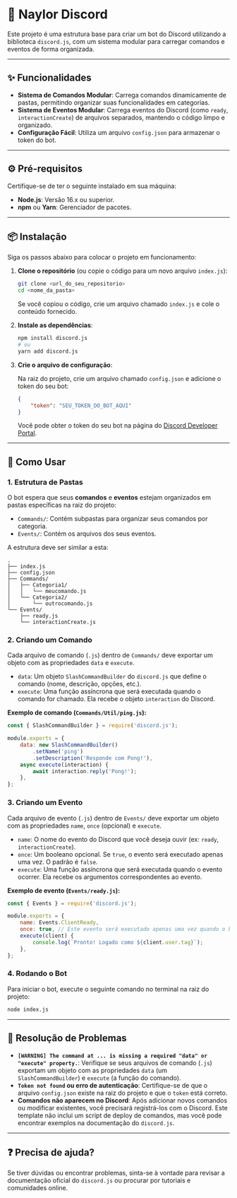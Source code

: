# 🤖 Naylor Discord

Este projeto é uma estrutura base para criar um bot do Discord utilizando a biblioteca `discord.js`, com um sistema modular para carregar comandos e eventos de forma organizada.

---

## ✨ Funcionalidades

* **Sistema de Comandos Modular**: Carrega comandos dinamicamente de pastas, permitindo organizar suas funcionalidades em categorias.
* **Sistema de Eventos Modular**: Carrega eventos do Discord (como `ready`, `interactionCreate`) de arquivos separados, mantendo o código limpo e organizado.
* **Configuração Fácil**: Utiliza um arquivo `config.json` para armazenar o token do bot.

---

## ⚙️ Pré-requisitos

Certifique-se de ter o seguinte instalado em sua máquina:

* **Node.js**: Versão 16.x ou superior.
* **npm** ou **Yarn**: Gerenciador de pacotes.

---

## 📦 Instalação

Siga os passos abaixo para colocar o projeto em funcionamento:

1.  **Clone o repositório** (ou copie o código para um novo arquivo `index.js`):

    ```bash
    git clone <url_do_seu_repositorio>
    cd <nome_da_pasta>
    ```

    Se você copiou o código, crie um arquivo chamado `index.js` e cole o conteúdo fornecido.

2.  **Instale as dependências**:

    ```bash
    npm install discord.js
    # ou
    yarn add discord.js
    ```

3.  **Crie o arquivo de configuração**:

    Na raiz do projeto, crie um arquivo chamado `config.json` e adicione o token do seu bot:

    ```json
    {
        "token": "SEU_TOKEN_DO_BOT_AQUI"
    }
    ```

    Você pode obter o token do seu bot na página do [Discord Developer Portal](https://discord.com/developers/applications).

---

## 🚀 Como Usar

### 1. Estrutura de Pastas

O bot espera que seus **comandos** e **eventos** estejam organizados em pastas específicas na raiz do projeto:

* `Commands/`: Contém subpastas para organizar seus comandos por categoria.
* `Events/`: Contém os arquivos dos seus eventos.

A estrutura deve ser similar a esta:

```
.
├── index.js
├── config.json
├── Commands/
│   ├── Categoria1/
│   │   └── meucomando.js
│   └── Categoria2/
│       └── outrocomando.js
└── Events/
    ├── ready.js
    └── interactionCreate.js
```

### 2. Criando um Comando

Cada arquivo de comando (`.js`) dentro de `Commands/` deve exportar um objeto com as propriedades `data` e `execute`.

* `data`: Um objeto `SlashCommandBuilder` do `discord.js` que define o comando (nome, descrição, opções, etc.).
* `execute`: Uma função assíncrona que será executada quando o comando for chamado. Ela recebe o objeto `interaction` do Discord.

**Exemplo de comando (`Commands/Util/ping.js`):**

```javascript
const { SlashCommandBuilder } = require('discord.js');

module.exports = {
    data: new SlashCommandBuilder()
        .setName('ping')
        .setDescription('Responde com Pong!'),
    async execute(interaction) {
        await interaction.reply('Pong!');
    },
};
```

### 3. Criando um Evento

Cada arquivo de evento (`.js`) dentro de `Events/` deve exportar um objeto com as propriedades `name`, `once` (opcional) e `execute`.

* `name`: O nome do evento do Discord que você deseja ouvir (ex: `ready`, `interactionCreate`).
* `once`: Um booleano opcional. Se `true`, o evento será executado apenas uma vez. O padrão é `false`.
* `execute`: Uma função assíncrona que será executada quando o evento ocorrer. Ela recebe os argumentos correspondentes ao evento.

**Exemplo de evento (`Events/ready.js`):**

```javascript
const { Events } = require('discord.js');

module.exports = {
    name: Events.ClientReady,
    once: true, // Este evento será executado apenas uma vez quando o bot estiver pronto
    execute(client) {
        console.log(`Pronto! Logado como ${client.user.tag}`);
    },
};
```

### 4. Rodando o Bot

Para iniciar o bot, execute o seguinte comando no terminal na raiz do projeto:

```bash
node index.js
```

---

## 🚨 Resolução de Problemas

* **`[WARNING] The command at ... is missing a required "data" or "execute" property.`**: Verifique se seus arquivos de comando (`.js`) exportam um objeto com as propriedades `data` (um `SlashCommandBuilder`) e `execute` (a função do comando).
* **`Token not found` ou erro de autenticação**: Certifique-se de que o arquivo `config.json` existe na raiz do projeto e que o `token` está correto.
* **Comandos não aparecem no Discord**: Após adicionar novos comandos ou modificar existentes, você precisará registrá-los com o Discord. Este template não inclui um script de deploy de comandos, mas você pode encontrar exemplos na documentação do `discord.js`.

---

## ❓ Precisa de ajuda?

Se tiver dúvidas ou encontrar problemas, sinta-se à vontade para revisar a documentação oficial do `discord.js` ou procurar por tutoriais e comunidades online.
